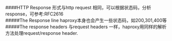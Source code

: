 ####HTTP Response
形式与http request 相同，可以根据状态码，分析response，可参考:RFC2616  
#####The Response line
haproxy本身也会产生一些状态码，如200,301,400等
#####The response headers
与request headers 一样，haproxy用同样的解析方法处理request/response header.
